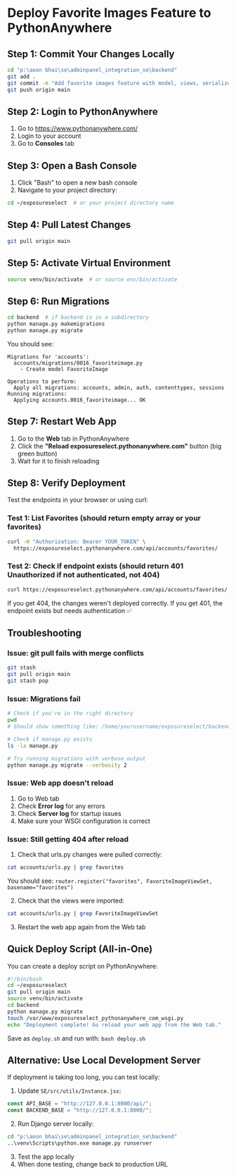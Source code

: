 # Deploy Favorite Images Feature to PythonAnywhere

## Step 1: Commit Your Changes Locally

```bash
cd "p:\aoon bhai\se\adminpanel_integration_se\backend"
git add .
git commit -m "Add favorite images feature with model, views, serializers, and endpoints"
git push origin main
```

## Step 2: Login to PythonAnywhere

1. Go to https://www.pythonanywhere.com/
2. Login to your account
3. Go to **Consoles** tab

## Step 3: Open a Bash Console

1. Click "Bash" to open a new bash console
2. Navigate to your project directory:

```bash
cd ~/exposureselect  # or your project directory name
```

## Step 4: Pull Latest Changes

```bash
git pull origin main
```

## Step 5: Activate Virtual Environment

```bash
source venv/bin/activate  # or source env/bin/activate
```

## Step 6: Run Migrations

```bash
cd backend  # if backend is in a subdirectory
python manage.py makemigrations
python manage.py migrate
```

You should see:
```
Migrations for 'accounts':
  accounts/migrations/0016_favoriteimage.py
    - Create model FavoriteImage
    
Operations to perform:
  Apply all migrations: accounts, admin, auth, contenttypes, sessions
Running migrations:
  Applying accounts.0016_favoriteimage... OK
```

## Step 7: Restart Web App

1. Go to the **Web** tab in PythonAnywhere
2. Click the **"Reload exposureselect.pythonanywhere.com"** button (big green button)
3. Wait for it to finish reloading

## Step 8: Verify Deployment

Test the endpoints in your browser or using curl:

### Test 1: List Favorites (should return empty array or your favorites)
```bash
curl -H "Authorization: Bearer YOUR_TOKEN" \
  https://exposureselect.pythonanywhere.com/api/accounts/favorites/
```

### Test 2: Check if endpoint exists (should return 401 Unauthorized if not authenticated, not 404)
```bash
curl https://exposureselect.pythonanywhere.com/api/accounts/favorites/
```

If you get 404, the changes weren't deployed correctly.
If you get 401, the endpoint exists but needs authentication ✅

## Troubleshooting

### Issue: git pull fails with merge conflicts
```bash
git stash
git pull origin main
git stash pop
```

### Issue: Migrations fail
```bash
# Check if you're in the right directory
pwd
# Should show something like: /home/yourusername/exposureselect/backend

# Check if manage.py exists
ls -la manage.py

# Try running migrations with verbose output
python manage.py migrate --verbosity 2
```

### Issue: Web app doesn't reload
1. Go to Web tab
2. Check **Error log** for any errors
3. Check **Server log** for startup issues
4. Make sure your WSGI configuration is correct

### Issue: Still getting 404 after reload
1. Check that urls.py changes were pulled correctly:
```bash
cat accounts/urls.py | grep favorites
```
You should see: `router.register("favorites", FavoriteImageViewSet, basename="favorites")`

2. Check that the views were imported:
```bash
cat accounts/urls.py | grep FavoriteImageViewSet
```

3. Restart the web app again from the Web tab

## Quick Deploy Script (All-in-One)

You can create a deploy script on PythonAnywhere:

```bash
#!/bin/bash
cd ~/exposureselect
git pull origin main
source venv/bin/activate
cd backend
python manage.py migrate
touch /var/www/exposureselect_pythonanywhere_com_wsgi.py
echo "Deployment complete! Go reload your web app from the Web tab."
```

Save as `deploy.sh` and run with: `bash deploy.sh`

## Alternative: Use Local Development Server

If deployment is taking too long, you can test locally:

1. Update `SE/src/utils/Instance.jsx`:
```javascript
const API_BASE = "http://127.0.0.1:8000/api/";
const BACKEND_BASE = "http://127.0.0.1:8000/";
```

2. Run Django server locally:
```bash
cd "p:\aoon bhai\se\adminpanel_integration_se\backend"
..\venv\Scripts\python.exe manage.py runserver
```

3. Test the app locally
4. When done testing, change back to production URL

